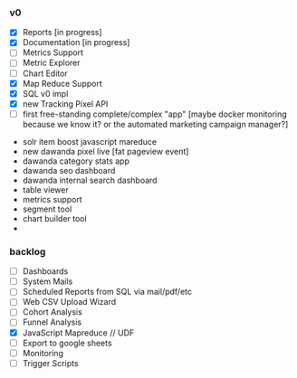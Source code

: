 
### v0

- [x] Reports [in progress]
- [x] Documentation [in progress]
- [ ] Metrics Support
- [ ] Metric Explorer
- [ ] Chart Editor
- [x] Map Reduce Support
- [x] SQL v0 impl
- [x] new Tracking Pixel API
- [ ] first free-standing complete/complex "app" [maybe docker monitoring because we know it? or the automated marketing campaign manager?]

- solr item boost javascript mareduce
- new dawanda pixel live [fat pageview event]
- dawanda category stats app
- dawanda seo dashboard
- dawanda internal search dashboard
- table viewer
- metrics support
- segment tool
- chart builder tool
-
### backlog

- [ ] Dashboards
- [ ] System Mails
- [ ] Scheduled Reports from SQL via mail/pdf/etc
- [ ] Web CSV Upload Wizard
- [ ] Cohort Analysis
- [ ] Funnel Analysis
- [x] JavaScript Mapreduce // UDF
- [ ] Export to google sheets
- [ ] Monitoring
- [ ] Trigger Scripts
